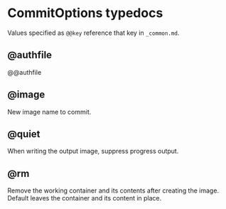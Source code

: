 # CommitOptions typedocs

Values specified as `@@key` reference that key in `_common.md`.

## @authfile

@@authfile

## @image

New image name to commit.

## @quiet

When writing the output image, suppress progress output.

## @rm

Remove the working container and its contents after creating the image. Default leaves the container and its content in place.
